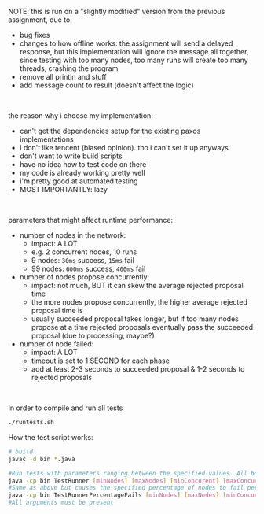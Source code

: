 NOTE: this is run on a "slightly modified" version from the previous assignment, due to:
- bug fixes
- changes to how offline works: the assignment will send a delayed response, but this implementation will ignore the message all together, since testing with too many nodes, too many runs will create too many threads, crashing the program
- remove all println and stuff
- add message count to result (doesn't affect the logic)

<br>

the reason why i choose my implementation:
- can't get the dependencies setup for the existing paxos implementations
- i don't like tencent (biased opinion). tho i can't set it up anyways
- don't want to write build scripts
- have no idea how to test code on there
- my code is already working pretty well
- i'm pretty good at automated testing
- MOST IMPORTANTLY: lazy

<br>

parameters that might affect runtime performance:
- number of nodes in the network:
  - impact: A LOT
  - e.g. 2 concurrent nodes, 10 runs
  - 9 nodes: `30ms` success, `15ms` fail
  - 99 nodes: `600ms` success, `400ms` fail
- number of nodes propose concurrently:
  - impact: not much, BUT it can skew the average rejected proposal time
  - the more nodes propose concurrently, the higher average rejected proposal time is
  - usually succeeded proposal takes longer, but if too many nodes propose at a time rejected proposals eventually pass the succeeded proposal (due to processing, maybe?)
- number of node failed:
  - impact: A LOT
  - timeout is set to 1 SECOND for each phase
  - add at least 2-3 seconds to succeeded proposal & 1-2 seconds to rejected proposals

<br>

In order to compile and run all tests
```bash
./runtests.sh
```

How the test script works:
```bash
# build
javac -d bin *.java

#Run tests with parameters ranging between the specified values. All bounds are inclusive
java -cp bin TestRunner [minNodes] [maxNodes] [minConcurent] [maxConcurrent] [minFails] [maxFails] [timeout] [runsToAggregateOver][outputFilename]
#Same as above but causes the specified percentage of nodes to fail per test
java -cp bin TestRunnerPercentageFails [minNodes] [maxNodes] [minConcurent] [maxConcurrent] [percentFailures (between 0 and 1)] [timeout] [runsToAggregateOver][outputFilename]
#All arguments must be present
```